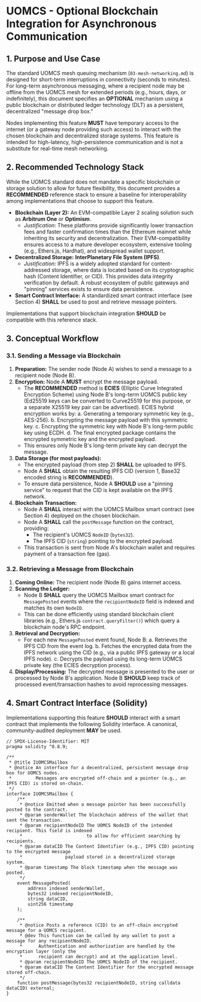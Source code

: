 # UOMCS - Optional Blockchain Integration for Asynchronous Communication

## 1. Purpose and Use Case

The standard UOMCS mesh queuing mechanism (`03-mesh-networking.md`) is designed for short-term interruptions in connectivity (seconds to minutes). For long-term asynchronous messaging, where a recipient node may be offline from the UOMCS mesh for extended periods (e.g., hours, days, or indefinitely), this document specifies an **OPTIONAL** mechanism using a public blockchain or distributed ledger technology (DLT) as a persistent, decentralized "message drop box."

Nodes implementing this feature **MUST** have temporary access to the internet (or a gateway node providing such access) to interact with the chosen blockchain and decentralized storage systems. This feature is intended for high-latency, high-persistence communication and is not a substitute for real-time mesh networking.

## 2. Recommended Technology Stack

While the UOMCS standard does not mandate a specific blockchain or storage solution to allow for future flexibility, this document provides a **RECOMMENDED** reference stack to ensure a baseline for interoperability among implementations that choose to support this feature.

- **Blockchain (Layer 2):** An EVM-compatible Layer 2 scaling solution such as **Arbitrum One** or **Optimism**.
    - *Justification:* These platforms provide significantly lower transaction fees and faster confirmation times than the Ethereum mainnet while inheriting its security and decentralization. Their EVM-compatibility ensures access to a mature developer ecosystem, extensive tooling (e.g., Ethers.js, Hardhat), and widespread wallet support.
- **Decentralized Storage:** **InterPlanetary File System (IPFS)**.
    - *Justification:* IPFS is a widely adopted standard for content-addressed storage, where data is located based on its cryptographic hash (Content Identifier, or CID). This provides data integrity verification by default. A robust ecosystem of public gateways and "pinning" services exists to ensure data persistence.
- **Smart Contract Interface:** A standardized smart contract interface (see Section 4) **SHALL** be used to post and retrieve message pointers.

Implementations that support blockchain integration **SHOULD** be compatible with this reference stack.

## 3. Conceptual Workflow

### 3.1. Sending a Message via Blockchain

1.  **Preparation:** The sender node (Node A) wishes to send a message to a recipient node (Node B).
2.  **Encryption:** Node A **MUST** encrypt the message payload.
    - The **RECOMMENDED** method is **ECIES** (Elliptic Curve Integrated Encryption Scheme) using Node B's long-term UOMCS public key (Ed25519 keys can be converted to Curve25519 for this purpose, or a separate X25519 key pair can be advertised). ECIES hybrid encryption works by:
        a. Generating a temporary symmetric key (e.g., AES-256).
        b. Encrypting the message payload with this symmetric key.
        c. Encrypting the symmetric key with Node B's long-term public key using ECDH.
        d. The final encrypted package contains the encrypted symmetric key and the encrypted payload.
    - This ensures only Node B's long-term private key can decrypt the message.
3.  **Data Storage (for most payloads):**
    - The encrypted payload (from step 2) **SHALL** be uploaded to IPFS.
    - Node A **SHALL** obtain the resulting IPFS CID (version 1, Base32 encoded string is **RECOMMENDED**).
    - To ensure data persistence, Node A **SHOULD** use a "pinning service" to request that the CID is kept available on the IPFS network.
4.  **Blockchain Transaction:**
    - Node A **SHALL** interact with the UOMCS Mailbox smart contract (see Section 4) deployed on the chosen blockchain.
    - Node A **SHALL** call the `postMessage` function on the contract, providing:
        - The recipient's UOMCS `NodeID` (`bytes32`).
        - The IPFS CID (`string`) pointing to the encrypted payload.
    - This transaction is sent from Node A's blockchain wallet and requires payment of a transaction fee (gas).

### 3.2. Retrieving a Message from Blockchain

1.  **Coming Online:** The recipient node (Node B) gains internet access.
2.  **Scanning the Ledger:**
    - Node B **SHALL** query the UOMCS Mailbox smart contract for `MessagePosted` events where the `recipientNodeID` field is indexed and matches its own `NodeID`.
    - This can be done efficiently using standard blockchain client libraries (e.g., Ethers.js `contract.queryFilter()`) which query a blockchain node's RPC endpoint.
3.  **Retrieval and Decryption:**
    - For each new `MessagePosted` event found, Node B:
        a. Retrieves the IPFS CID from the event log.
        b. Fetches the encrypted data from the IPFS network using the CID (e.g., via a public IPFS gateway or a local IPFS node).
        c. Decrypts the payload using its long-term UOMCS private key (the ECIES decryption process).
4.  **Display/Processing:** The decrypted message is presented to the user or processed by Node B's application. Node B **SHOULD** keep track of processed event/transaction hashes to avoid reprocessing messages.

## 4. Smart Contract Interface (Solidity)

Implementations supporting this feature **SHOULD** interact with a smart contract that implements the following Solidity interface. A canonical, community-audited deployment **MAY** be used.

```solidity
// SPDX-License-Identifier: MIT
pragma solidity ^0.8.9;

/**
 * @title IUOMCSMailbox
 * @notice An interface for a decentralized, persistent message drop box for UOMCS nodes.
 *         Messages are encrypted off-chain and a pointer (e.g., an IPFS CID) is stored on-chain.
 */
interface IUOMCSMailbox {
    /**
     * @notice Emitted when a message pointer has been successfully posted to the contract.
     * @param senderWallet The blockchain address of the wallet that sent the transaction.
     * @param recipientNodeID The UOMCS NodeID of the intended recipient. This field is indexed
     *                        to allow for efficient searching by recipients.
     * @param dataCID The Content Identifier (e.g., IPFS CID) pointing to the encrypted message
     *                payload stored in a decentralized storage system.
     * @param timestamp The block timestamp when the message was posted.
     */
    event MessagePosted(
        address indexed senderWallet,
        bytes32 indexed recipientNodeID,
        string dataCID,
        uint256 timestamp
    );

    /**
     * @notice Posts a reference (CID) to an off-chain encrypted message for a UOMCS recipient.
     * @dev This function can be called by any wallet to post a message for any recipientNodeID.
     *      Authentication and authorization are handled by the encryption layer (only the
     *      recipient can decrypt) and at the application level.
     * @param recipientNodeID The UOMCS NodeID of the recipient.
     * @param dataCID The Content Identifier for the encrypted message stored off-chain.
     */
    function postMessage(bytes32 recipientNodeID, string calldata dataCID) external;
}
